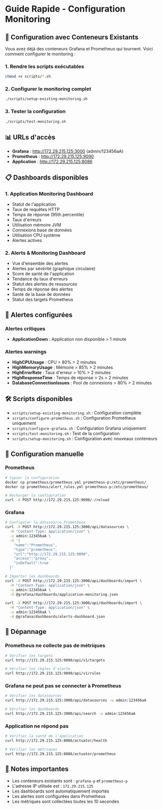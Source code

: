 # Guide Rapide - Configuration Monitoring

## 🚀 Configuration avec Conteneurs Existants

Vous avez déjà des conteneurs Grafana et Prometheus qui tournent. Voici comment configurer le monitoring :

### 1. Rendre les scripts exécutables
```bash
chmod +x scripts/*.sh
```

### 2. Configurer le monitoring complet
```bash
./scripts/setup-existing-monitoring.sh
```

### 3. Tester la configuration
```bash
./scripts/test-monitoring.sh
```

## 📊 URLs d'accès

- **Grafana** : http://172.29.215.125:3000 (admin/123456aA)
- **Prometheus** : http://172.29.215.125:9090
- **Application** : http://172.29.215.125:8086

## 📋 Dashboards disponibles

### 1. Application Monitoring Dashboard
- Statut de l'application
- Taux de requêtes HTTP
- Temps de réponse (95th percentile)
- Taux d'erreurs
- Utilisation mémoire JVM
- Connexions base de données
- Utilisation CPU système
- Alertes actives

### 2. Alerts & Monitoring Dashboard
- Vue d'ensemble des alertes
- Alertes par sévérité (graphique circulaire)
- Score de santé de l'application
- Tendance du taux d'erreurs
- Statut des alertes de ressources
- Temps de réponse des alertes
- Santé de la base de données
- Statut des targets Prometheus

## 🔔 Alertes configurées

### Alertes critiques
- **ApplicationDown** : Application non disponible > 1 minute

### Alertes warnings
- **HighCPUUsage** : CPU > 80% > 2 minutes
- **HighMemoryUsage** : Mémoire > 85% > 2 minutes
- **HighErrorRate** : Taux d'erreur > 10% > 2 minutes
- **HighResponseTime** : Temps de réponse > 2s > 2 minutes
- **DatabaseConnectionIssues** : Pool de connexions > 80% > 2 minutes

## 🛠️ Scripts disponibles

- `scripts/setup-existing-monitoring.sh` : Configuration complète
- `scripts/configure-prometheus.sh` : Configuration Prometheus uniquement
- `scripts/configure-grafana.sh` : Configuration Grafana uniquement
- `scripts/test-monitoring.sh` : Test de la configuration
- `scripts/setup-monitoring.sh` : Configuration avec nouveaux conteneurs

## 🔧 Configuration manuelle

### Prometheus
```bash
# Copier la configuration
docker cp prometheus/prometheus.yml prometheus-p:/etc/prometheus/
docker cp prometheus/alert_rules.yml prometheus-p:/etc/prometheus/

# Recharger la configuration
curl -X POST http://172.29.215.125:9090/-/reload
```

### Grafana
```bash
# Configurer la datasource Prometheus
curl -X POST http://172.29.215.125:3000/api/datasources \
  -H "Content-Type: application/json" \
  -u admin:123456aA \
  -d '{
    "name":"Prometheus",
    "type":"prometheus",
    "url":"http://172.29.215.125:9090",
    "access":"proxy",
    "isDefault":true
  }'

# Importer les dashboards
curl -X POST http://172.29.215.125:3000/api/dashboards/import \
  -H "Content-Type: application/json" \
  -u admin:123456aA \
  -d @grafana/dashboards/application-monitoring.json

curl -X POST http://172.29.215.125:3000/api/dashboards/import \
  -H "Content-Type: application/json" \
  -u admin:123456aA \
  -d @grafana/dashboards/alerts-dashboard.json
```

## 🐛 Dépannage

### Prometheus ne collecte pas de métriques
```bash
# Vérifier les targets
curl http://172.29.215.125:9090/api/v1/targets

# Vérifier les règles d'alerte
curl http://172.29.215.125:9090/api/v1/rules
```

### Grafana ne peut pas se connecter à Prometheus
```bash
# Vérifier les datasources
curl http://172.29.215.125:3000/api/datasources -u admin:123456aA

# Vérifier les dashboards
curl http://172.29.215.125:3000/api/search -u admin:123456aA
```

### Application ne répond pas
```bash
# Vérifier la santé de l'application
curl http://172.29.215.125:8086/actuator/health

# Vérifier les métriques
curl http://172.29.215.125:8086/actuator/prometheus
```

## 📝 Notes importantes

- Les conteneurs existants sont : `grafana-p` et `prometheus-p`
- L'adresse IP utilisée est : `172.29.215.125`
- Les dashboards sont automatiquement importés
- Les alertes sont configurées dans Prometheus
- Les métriques sont collectées toutes les 10 secondes 